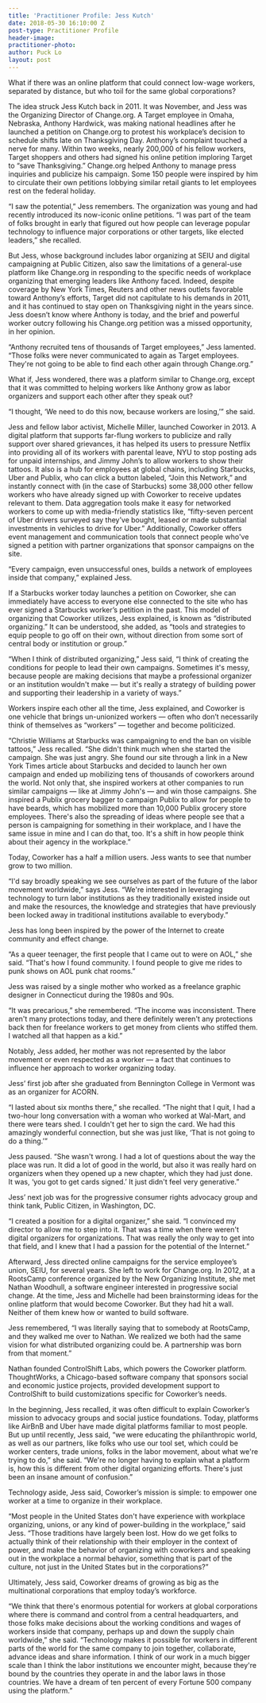 ```yaml
---
title: 'Practitioner Profile: Jess Kutch'
date: 2018-05-30 16:10:00 Z
post-type: Practitioner Profile
header-image: 
practitioner-photo: 
author: Puck Lo
layout: post
---
```


What if there was an online platform that could connect low-wage workers, separated by distance, but who toil for the same global corporations?

The idea struck Jess Kutch back in 2011. It was November, and Jess was the Organizing Director of Change.org. A Target employee in Omaha, Nebraska, Anthony Hardwick, was making national headlines after he launched a petition on Change.org to protest his workplace’s decision to schedule shifts late on Thanksgiving Day. Anthony’s complaint touched a nerve for many. Within two weeks, nearly 200,000 of his fellow workers, Target shoppers and others had signed his online petition imploring Target to “save Thanksgiving.” Change.org helped Anthony to manage press inquiries and publicize his campaign. Some 150 people were inspired by him to circulate their own petitions lobbying similar retail giants to let employees rest on the federal holiday. 

“I saw the potential,” Jess remembers. The organization was young and had recently introduced its now-iconic online petitions. “I was part of the team of folks brought in early that figured out how people can leverage popular technology to influence major corporations or other targets, like elected leaders,” she recalled. 

But Jess, whose background includes labor organizing at SEIU and digital campaigning at Public Citizen, also saw the limitations of a general-use platform like Change.org in responding to the specific needs of workplace organizing that emerging leaders like Anthony faced. Indeed, despite coverage by New York Times, Reuters and other news outlets favorable toward Anthony’s efforts, Target did not capitulate to his demands in 2011, and it has continued to stay open on Thanksgiving night in the years since. Jess doesn’t know where Anthony is today, and the brief and powerful worker outcry following his Change.org petition was a missed opportunity, in her opinion.

“Anthony recruited tens of thousands of Target employees,” Jess lamented. “Those folks were never communicated to again as Target employees. They're not going to be able to find each other again through Change.org.”

What if, Jess wondered, there was a platform similar to Change.org, except that it was committed to helping workers like Anthony grow as labor organizers and support each other after they speak out?

“I thought, ‘We need to do this now, because workers are losing,’” she said.

Jess and fellow labor activist, Michelle Miller, launched Coworker in 2013. A digital platform that supports far-flung workers to publicize and rally support over shared grievances, it has helped its users to pressure Netflix into providing all of its workers with parental leave, NYU to stop posting ads for unpaid internships, and Jimmy John’s to allow workers to show their tattoos. It also is a hub for employees at global chains, including Starbucks, Uber and Publix, who can click a button labeled, “Join this Network,” and instantly connect with (in the case of Starbucks) some 38,000 other fellow workers who have already signed up with Coworker to receive updates relevant to them. Data aggregation tools make it easy for networked workers to come up with media-friendly statistics like, “fifty-seven percent of Uber drivers surveyed say they’ve bought, leased or made substantial investments in vehicles to drive for Uber.” Additionally, Coworker offers event management and communication tools that connect people who've signed a petition with partner organizations that sponsor campaigns on the site.

“Every campaign, even unsuccessful ones, builds a network of employees inside that company,” explained Jess. 

If a Starbucks worker today launches a petition on Coworker, she can immediately have access to everyone else connected to the site who has ever signed a Starbucks worker’s petition in the past. This model of organizing that Coworker utilizes, Jess explained, is known as “distributed organizing.” It can be understood, she added, as “tools and strategies to equip people to go off on their own, without direction from some sort of central body or institution or group.”

“When I think of distributed organizing,” Jess said, “I think of creating the conditions for people to lead their own campaigns. Sometimes it's messy, because people are making decisions that maybe a professional organizer or an institution wouldn't make — but it's really a strategy of building power and supporting their leadership in a variety of ways.”

Workers inspire each other all the time, Jess explained, and Coworker is one vehicle that brings un-unionized workers — often who don’t necessarily think of themselves as “workers” — together and become politicized. 

“Christie Williams at Starbucks was campaigning to end the ban on visible tattoos,” Jess recalled. “She didn't think much when she started the campaign. She was just angry. She found our site through a link in a New York Times article about Starbucks and decided to launch her own campaign and ended up mobilizing tens of thousands of coworkers around the world. Not only that, she inspired workers at other companies to run similar campaigns — like at Jimmy John's — and win those campaigns. She inspired a Publix grocery bagger to campaign Publix to allow for people to have beards, which has mobilized more than 10,000 Publix grocery store employees. There's also the spreading of ideas where people see that a person is campaigning for something in their workplace, and I have the same issue in mine and I can do that, too. It's a shift in how people think about their agency in the workplace.”

Today, Coworker has a half a million users. Jess wants to see that number grow to two million.

“I'd say broadly speaking we see ourselves as part of the future of the labor movement worldwide,” says Jess. “We're interested in leveraging technology to turn labor institutions as they traditionally existed inside out and make the resources, the knowledge and strategies that have previously been locked away in traditional institutions available to everybody.”

Jess has long been inspired by the power of the Internet to create community and effect change.

“As a queer teenager, the first people that I came out to were on AOL,” she said. “That's how I found community. I found people to give me rides to punk shows on AOL punk chat rooms.”

Jess was raised by a single mother who worked as a freelance graphic designer in Connecticut during the 1980s and 90s. 

“It was precarious,” she remembered. “The income was inconsistent. There aren't many protections today, and there definitely weren't any protections back then for freelance workers to get money from clients who stiffed them. I watched all that happen as a kid.”

Notably, Jess added, her mother was not represented by the labor movement or even respected as a worker — a fact that continues to influence her approach to worker organizing today.

Jess’ first job after she graduated from Bennington College in Vermont was as an organizer for ACORN. 

“I lasted about six months there,” she recalled. “The night that I quit, I had a two-hour long conversation with a woman who worked at Wal-Mart, and there were tears shed. I couldn't get her to sign the card. We had this amazingly wonderful connection, but she was just like, ‘That is not going to do a thing.’”

Jess paused. “She wasn't wrong. I had a lot of questions about the way the place was run. It did a lot of good in the world, but also it was really hard on organizers when they opened up a new chapter, which they had just done. It was, ‘you got to get cards signed.’ It just didn't feel very generative.”

Jess’ next job was for the progressive consumer rights advocacy group and think tank, Public Citizen, in Washington, DC. 

“I created a position for a digital organizer,” she said. “I convinced my director to allow me to step into it. That was a time when there weren't digital organizers for organizations. That was really the only way to get into that field, and I knew that I had a passion for the potential of the Internet.”

Afterward, Jess directed online campaigns for the service employee’s union, SEIU, for several years. She left to work for Change.org. In 2012, at a RootsCamp conference organized by the New Organizing Institute, she met Nathan Woodhull, a software engineer interested in progressive social change. At the time, Jess and Michelle had been brainstorming ideas for the online platform that would become Coworker. But they had hit a wall. Neither of them knew how or wanted to build software. 

Jess remembered, “I was literally saying that to somebody at RootsCamp, and they walked me over to Nathan. We realized we both had the same vision for what distributed organizing could be. A partnership was born from that moment.”

Nathan founded ControlShift Labs, which powers the Coworker platform. ThoughtWorks, a Chicago-based software company that sponsors social and economic justice projects, provided development support to ControlShift to build customizations specific for Coworker’s needs. 

In the beginning, Jess recalled, it was often difficult to explain Coworker’s mission to advocacy groups and social justice foundations. Today, platforms like AirBnB and Uber have made digital platforms familiar to most people. But up until recently, Jess said, “we were educating the philanthropic world, as well as our partners, like folks who use our tool set, which could be worker centers, trade unions, folks in the labor movement, about what we're trying to do,” she said. “We're no longer having to explain what a platform is, how this is different from other digital organizing efforts. There's just been an insane amount of confusion.” 

Technology aside, Jess said, Coworker’s mission is simple: to empower one worker at a time to organize in their workplace. 

“Most people in the United States don't have experience with workplace organizing, unions, or any kind of power-building in the workplace,” said Jess. “Those traditions have largely been lost. How do we get folks to actually think of their relationship with their employer in the context of power, and make the behavior of organizing with coworkers and speaking out in the workplace a normal behavior, something that is part of the culture, not just in the United States but in the corporations?”

Ultimately, Jess said, Coworker dreams of growing as big as the multinational corporations that employ today’s workforce.

“We think that there's enormous potential for workers at global corporations where there is command and control from a central headquarters, and those folks make decisions about the working conditions and wages of workers inside that company, perhaps up and down the supply chain worldwide,” she said. “Technology makes it possible for workers in different parts of the world for the same company to join together, collaborate, advance ideas and share information. I think of our work in a much bigger scale than I think the labor institutions we encounter might, because they're bound by the countries they operate in and the labor laws in those countries. We have a dream of ten percent of every Fortune 500 company using the platform.”
